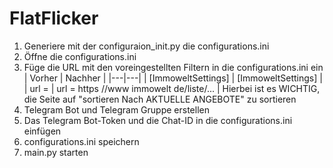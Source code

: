 # FlatFlicker

1. Generiere mit der configuraion_init.py die configurations.ini
2. Öffne die configurations.ini
3. Füge die URL mit den voreingestellten Filtern in die configurations.ini ein
| Vorher | Nachher |
|---|---|
| [ImmoweltSettings]  | [ImmoweltSettings]  |
| url = <url path> | url = https //www immowelt de/liste/... |
Hierbei ist es WICHTIG, die Seite auf "sortieren Nach AKTUELLE ANGEBOTE" zu sortieren
4. Telegram Bot und Telegram Gruppe erstellen
5. Das Telegram Bot-Token und die Chat-ID in die configurations.ini einfügen
6. configurations.ini speichern
7. main.py starten
      
